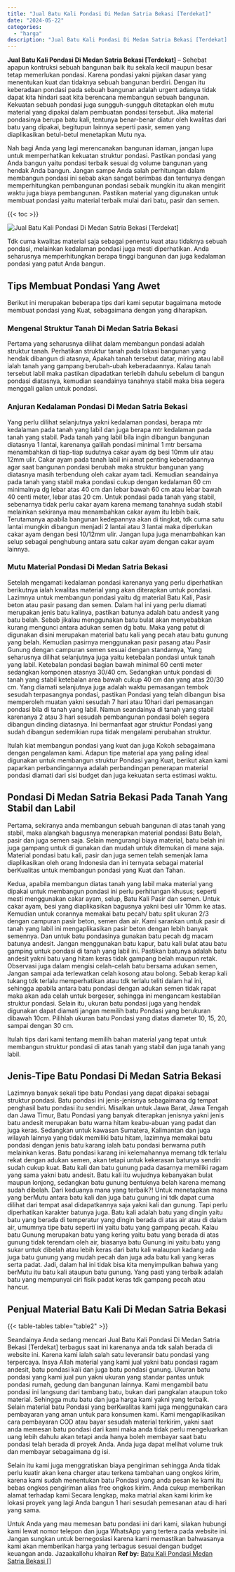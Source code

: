 ```yaml
---
title: "Jual Batu Kali Pondasi Di Medan Satria Bekasi [Terdekat]"
date: "2024-05-22"
categories: 
  - "harga"
description: "Jual Batu Kali Pondasi Di Medan Satria Bekasi [Terdekat]. Untuk Anda yang mau memesan batu pondasi ini dari kami, silakan hubungi kami lewat nomor telepon da..."
---
```


**Jual Batu Kali Pondasi Di Medan Satria Bekasi \[Terdekat\]** – Sehebat apapun kontruksi sebuah bangunan baik itu sekala kecil maupun besar tetap memerlukan pondasi. Karena pondasi yakni pijakan dasar yang menentukan kuat dan tidaknya sebuah bangunan berdiri. Dengan itu keberadaan pondasi pada sebuah bangunan adalah urgent adanya tidak dapat kita hindari saat kita berencana membangun sebuah bangunan. Kekuatan sebuah pondasi juga sungguh-sungguh ditetapkan oleh mutu material yang dipakai dalam pembuatan pondasi tersebut. Jika material pondasinya berupa batu kali, tentunya benar-benar diatur oleh kwalitas dari batu yang dipakai, begitupun lainnya seperti pasir, semen yang diaplikasikan betul-betul menetapkan Mutu nya.

Nah bagi Anda yang lagi merencanakan bangunan idaman, jangan lupa untuk memperhatikan kekuatan struktur pondasi. Pastikan pondasi yang Anda bangun yaitu pondasi terbaik sesuai dg volume bangunan yang hendak Anda bangun. Jangan sampe Anda salah perhitungan dalam membangun pondasi ini sebab akan sangat berimbas dan tentunya dengan memperhitungkan pembangunan pondasi sebaik mungkin itu akan mengirit waktu juga biaya pembangunan. Pastikan material yang digunakan untuk membuat pondasi yaitu material terbaik mulai dari batu, pasir dan semen.

{{< toc >}}

![Jual Batu Kali Pondasi Di Medan Satria Bekasi [Terdekat]](/images/jual-batu-kali-28.png)

Tdk cuma kwalitas material saja sebagai penentu kuat atau tidaknya sebuah pondasi, melainkan kedalaman pondasi juga mesti diperhatikan. Anda seharusnya memperhitungkan berapa tinggi bangunan dan juga kedalaman pondasi yang patut Anda bangun.

## Tips Membuat Pondasi Yang Awet

Berikut ini merupakan beberapa tips dari kami seputar bagaimana metode membuat pondasi yang Kuat, sebagaimana dengan yang diharapkan.

### Mengenal Struktur Tanah Di Medan Satria Bekasi

Pertama yang seharusnya dilihat dalam membangun pondasi adalah struktur tanah. Perhatikan struktur tanah pada lokasi bangunan yang hendak dibangun di atasnya, Apakah tanah tersebut datar, miring atau labil ialah tanah yang gampang berubah-ubah keberadaannya. Kalau tanah tersebut labil maka pastikan dipadatkan terlebih dahulu sebelum di bangun pondasi diatasnya, kemudian seandainya tanahnya stabil maka bisa segera menggali galian untuk pondasi.

### Anjuran Kedalaman Pondasi Di Medan Satria Bekasi

Yang perlu dilihat selanjutnya yakni kedalaman pondasi, berapa mtr kedalaman pada tanah yang labil dan juga berapa mtr kedalaman pada tanah yang stabil. Pada tanah yang labil bila ingin dibangun bangunan diatasnya 1 lantai, karenanya galilah pondasi minimal 1 mtr bersama menambahkan di tiap-tiap sudutnya cakar ayam dg besi 10mm ulir atau 12mm ulir. Cakar ayam pada tanah labil ini amat penting keberadaannya agar saat bangunan pondasi berubah maka struktur bangunan yang diatasnya masih terbendung oleh cakar ayam tadi. Kemudian seandainya pada tanah yang stabil maka pondasi cukup dengan kedalaman 60 cm minimalnya dg lebar atas 40 cm dan lebar bawah 60 cm atau lebar bawah 40 centi meter, lebar atas 20 cm. Untuk pondasi pada tanah yang stabil, sebenarnya tidak perlu cakar ayam karena memang tanahnya sudah stabil melainkan sekiranya mau menambahkan cakar ayam itu lebih baik. Terutamanya apabila bangunan kedepannya akan di tingkat, tdk cuma satu lantai mungkin dibangun menjadi 2 lantai atau 3 lantai maka diperlukan cakar ayam dengan besi 10/12mm ulir. Jangan lupa juga menambahkan kan selup sebagai penghubung antara satu cakar ayam dengan cakar ayam lainnya.

### Mutu Material Pondasi Di Medan Satria Bekasi

Setelah mengamati kedalaman pondasi karenanya yang perlu diperhatikan berikutnya ialah kwalitas material yang akan diterapkan untuk pondasi. Lazimnya untuk membangun pondasi yaitu dg material Batu Kali, Pasir beton atau pasir pasang dan semen. Dalam hal ini yang perlu diamati merupakan jenis batu kalinya, pastikan batunya adalah batu andesit yang batu belah. Sebab jikalau menggunakan batu bulat akan menyebabkan kurang mengunci antara adukan semen dg batu. Maka yang patut di digunakan disini merupakan material batu kali yang pecah atau batu gunung yang belah. Kemudian pasirnya menggunakan pasir pasang atau Pasir Gunung dengan campuran semen sesuai dengan standarnya, Yang seharusnya dilihat selanjutnya juga yaitu ketebalan pondasi untuk tanah yang labil. Ketebalan pondasi bagian bawah minimal 60 centi meter sedangkan komponen atasnya 30/40 cm. Sedangkan untuk pondasi di tanah yang stabil ketebalan area bawah cukup 40 cm dan yang atas 20/30 cm. Yang diamati selanjutnya juga adalah waktu pemasangan tembok sesudah terpasangnya pondasi, pastikan Pondasi yang telah dibangun bisa memperoleh muatan yakni sesudah 7 hari atau 10hari dari pemasangan pondasi bila di tanah yang labil. Namun seandainya di tanah yang stabil karenanya 2 atau 3 hari sesudah pembangunan pondasi boleh segera dibangun dinding diatasnya. Ini bermanfaat agar struktur Pondasi yang sudah dibangun sedemikian rupa tidak mengalami perubahan struktur.

Itulah kiat membangun pondasi yang kuat dan juga Kokoh sebagaimana dengan pengalaman kami. Adapun tipe material apa yang paling ideal digunakan untuk membangun struktur Pondasi yang Kuat, berikut akan kami paparkan perbandingannya adalah perbandingan penerapan material pondasi diamati dari sisi budget dan juga kekuatan serta estimasi waktu.

## Pondasi Di Medan Satria Bekasi Pada Tanah Yang Stabil dan Labil

Pertama, sekiranya anda membangun sebuah bangunan di atas tanah yang stabil, maka alangkah bagusnya menerapkan material pondasi Batu Belah, pasir dan juga semen saja. Selain mengurangi biaya material, batu belah ini juga gampang untuk di gunakan dan mudah untuk ditemukan di mana saja. Material pondasi batu kali, pasir dan juga semen telah semenjak lama diaplikasikan oleh orang Indonesia dan ini ternyata sebagai material berKualitas untuk membangun pondasi yang Kuat dan Tahan.

Kedua, apabila membangun diatas tanah yang labil maka material yang dipakai untuk membangun pondasi ini perlu perhitungan khusus; seperti mesti menggunakan cakar ayam, selup, Batu Kali Pasir dan semen. Untuk cakar ayam, besi yang diaplikasikan bagusnya yakni besi ulir 10mm ke atas. Kemudian untuk corannya memakai batu pecah/ batu split ukuran 2/3 dengan campuran pasir beton, semen dan air. Kami sarankan untuk pasir di tanah yang labil ini mengaplikasikan pasir beton dengan lebih banyak semennya. Dan untuk batu pondasinya gunakan batu pecah dg macam batunya andesit. Jangan menggunakan batu kapur, batu kali bulat atau batu gamping untuk pondasi di tanah yang labil ini. Pastikan batunya adalah batu andesit yakni batu yang hitam keras tidak gampang belah maupun retak. Observasi juga dalam mengisi celah-celah batu bersama adukan semen, Jangan sampai ada terlewatkan celah kosong atau bolong. Sebab kerap kali tukang tdk terlalu memperhatikan atau tdk terlalu teliti dalam hal ini, sehingga apabila antara batu pondasi dengan adukan semen tidak rapat maka akan ada celah untuk bergeser, sehingga ini mengancam kestabilan struktur pondasi. Selain itu, ukuran batu pondasi juga yang hendak digunakan dapat diamati jangan memilih batu Pondasi yang berukuran dibawah 10cm. Pilihlah ukuran batu Pondasi yang diatas diameter 10, 15, 20, sampai dengan 30 cm.

Itulah tips dari kami tentang memilih bahan material yang tepat untuk membangun struktur pondasi di atas tanah yang stabil dan juga tanah yang labil.

## Jenis-Tipe Batu Pondasi Di Medan Satria Bekasi

Lazimnya banyak sekali tipe batu Pondasi yang dapat dipakai sebagai struktur pondasi. Batu pondasi ini jenis-jenisnya sebagaimana dg tempat penghasil batu pondasi itu sendiri. Misalkan untuk Jawa Barat, Jawa Tengah dan Jawa Timur, Batu Pondasi yang banyak diterapkan jenisnya yakni jenis batu andesit merupakan batu warna hitam keabu-abuan yang padat dan juga keras. Sedangkan untuk kawasan Sumatera, Kalimantan dan juga wilayah lainnya yang tidak memiliki batu hitam, lazimnya memakai batu pondasi dengan jenis batu karang ialah batu pondasi berwarna putih melainkan keras. Batu pondasi karang ini kelemahannya memang tdk terlalu rekat dengan adukan semen, akan tetapi untuk kekerasan batunya sendiri sudah cukup kuat. Batu kali dan batu gunung pada dasarnya memiliki ragam yang sama yakni batu andesit. Batu kali itu wujudnya kebanyakan bulat maupun lonjong, sedangkan batu gunung bentuknya belah karena memang sudah dibelah. Dari keduanya mana yang terbaik?! Untuk menetapkan mana yang berMutu antara batu kali dan juga batu gunung ini tdk dapat cuma dilihat dari tempat asal didapatkannya saja yakni kali dan gunung. Tapi perlu diperhatikan karakter batunya juga. Batu kali adalah batu yang dingin yaitu batu yang berada di temperatur yang dingin berada di atas air atau di dalam air, umumnya tipe batu seperti ini yaitu batu yang gampang pecah. Kalau batu Gunung merupakan batu yang kering yaitu batu yang berada di atas gunung tidak terendam oleh air, biasanya batu Gunung ini yaitu batu yang sukar untuk dibelah atau lebih keras dari batu kali walaupun kadang ada juga batu gunung yang mudah pecah dan juga ada batu kali yang keras serta padat. Jadi, dalam hal ini tidak bisa kita menyimpulkan bahwa yang berMutu itu batu kali ataupun batu gunung. Yang pasti yang terbaik adalah batu yang mempunyai ciri fisik padat keras tdk gampang pecah atau hancur.

## Penjual Material Batu Kali Di Medan Satria Bekasi

{{< table-tables table="table2" >}}

Seandainya Anda sedang mencari Jual Batu Kali Pondasi Di Medan Satria Bekasi \[Terdekat\] terbagus saat ini karenanya anda tdk salah berada di website ini. Karena kami ialah salah satu leveransir batu pondasi yang terpercaya. Insya Allah material yang kami jual yakni batu pondasi ragam andesit, batu pondasi kali dan juga batu pondasi gunung. Ukuran batu pondasi yang kami jual pun yakni ukuran yang standar pantas untuk pondasi rumah, gedung dan bangunan lainnya. Kami mengambil batu pondasi ini langsung dari tambang batu, bukan dari pangkalan ataupun toko material. Sehingga mutu batu dan juga harga kami yakni yang terbaik. Selain material batu Pondasi yang berKwalitas kami juga menggunakan cara pembayaran yang aman untuk para konsumen kami. Kami mengaplikasikan cara pembayaran COD atau bayar sesudah material terkirim, yakni saat anda memesan batu pondasi dari kami maka anda tidak perlu mengeluarkan uang lebih dahulu akan tetapi anda hanya boleh membayar saat batu pondasi telah berada di proyek Anda. Anda juga dapat melihat volume truk dan membayar sebagaimana dg isi.

Selain itu kami juga menggratiskan biaya pengiriman sehingga Anda tidak perlu kuatir akan kena charger atau terkena tambahan uang ongkos kirim, karena kami sudah menentukan batu Pondasi yang anda pesan ke kami itu bebas ongkos pengiriman alias free ongkos kirim. Anda cukup memberikan alamat terhadap kami Secara lengkap, maka matrial akan kami kirim ke lokasi proyek yang lagi Anda bangun 1 hari sesudah pemesanan atau di hari yang sama.

Untuk Anda yang mau memesan batu pondasi ini dari kami, silakan hubungi kami lewat nomor telepon dan juga WhatsApp yang tertera pada website ini. Jangan sungkan untuk bernegosiasi karena kami memastikan bahwasanya kami akan memberikan harga yang terbagus sesuai dengan budget keuangan anda. Jazaakallohu khairan
**Ref by:** [Batu Kali Pondasi Medan Satria Bekasi []](https://id.wikipedia.org/wiki/Batu)
